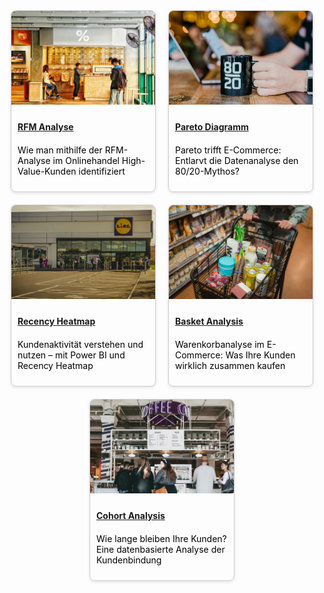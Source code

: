 

<div style="display: flex; flex-wrap: wrap; gap: 20px; justify-content: center;">

  <div style="flex: 0 0 calc(50% - 20px); box-sizing: border-box; border: 1px solid #ccc; border-radius: 8px; overflow: hidden; box-shadow: 0 2px 5px rgba(0,0,0,0.1);">
    <a href="rfm_1.html">
      <img src="../assets/img/rfm_1_01.jpg" alt="RFM Analysis" style="width: 100%; height: 150px; object-fit: cover;">
      <p style="padding: 10px; text-align: left; font-weight: bold; margin-bottom: 0px;">RFM Analyse</p>
      </a>
      <p style="padding: 10px; text-align: left; color: #000000; margin-top: 0px;">Wie man mithilfe der RFM-Analyse im Onlinehandel High-Value-Kunden identifiziert</p>
  </div>

  <div style="flex: 0 0 calc(50% - 20px); box-sizing: border-box; border: 1px solid #ccc; border-radius: 8px; overflow: hidden; box-shadow: 0 2px 5px rgba(0,0,0,0.1);">
    <a href="pareto_1.html">
      <img src="../assets/img/pareto_1_0.jpg" alt="Pareto Analysis" style="width: 100%; height: 150px; object-fit: cover;">
      <p style="padding: 10px; text-align: left; font-weight: bold; margin-bottom: 0px;">Pareto Diagramm</p>
    </a>
      <p style="padding: 10px; text-align: left; color: #000000; margin-top: 0px;">Pareto trifft E-Commerce: Entlarvt die Datenanalyse den 80/20-Mythos?</p>
  </div>

  <div style="flex: 0 0 calc(50% - 20px); box-sizing: border-box; border: 1px solid #ccc; border-radius: 8px; overflow: hidden; box-shadow: 0 2px 5px rgba(0,0,0,0.1);">
    <a href="recency_1.html">
      <img src="../assets/img/recency_1_0.jpg" alt="Recency Analysis" style="width: 100%; height: 150px; object-fit: cover;">
      <p style="padding: 10px; text-align: left; font-weight: bold; margin-bottom: 0px;">Recency Heatmap</p>
    </a>
      <p style="padding: 10px; text-align: left; color: #000000; margin-top: 0px;">Kundenaktivität verstehen und nutzen – mit Power BI und Recency Heatmap</p>
  </div>

  <div style="flex: 0 0 calc(50% - 20px); box-sizing: border-box; border: 1px solid #ccc; border-radius: 8px; overflow: hidden; box-shadow: 0 2px 5px rgba(0,0,0,0.1);">
    <a href="basket_1.html">
      <img src="../assets/img/basket_1_0.jpg" alt="Basket Analysis" style="width: 100%; height: 150px; object-fit: cover;">
      <p style="padding: 10px; text-align: left; font-weight: bold; margin-bottom: 0px;">Basket Analysis</p>
    </a>
      <p style="padding: 10px; text-align: left; color: #000000; margin-top: 0px;">Warenkorbanalyse im E-Commerce: Was Ihre Kunden wirklich zusammen kaufen</p>
  </div>


  <div style="flex: 0 0 calc(50% - 20px); box-sizing: border-box; border: 1px solid #ccc; border-radius: 8px; overflow: hidden; box-shadow: 0 2px 5px rgba(0,0,0,0.1);">
    <a href="cohort_1.html">
      <img src="../assets/img/cohort_1_0.jpg" alt="Cohort Analysis" style="width: 100%; height: 150px; object-fit: cover;">
      <p style="padding: 10px; text-align: left; font-weight: bold; margin-bottom: 0px;">Cohort Analysis</p>
    </a>
      <p style="padding: 10px; text-align: left; color: #000000; margin-top: 0px;">Wie lange bleiben Ihre Kunden? Eine datenbasierte Analyse der Kundenbindung</p>
  </div>
  
  
  <!-- Repeat for other projects -->

</div>
